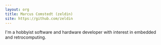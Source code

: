 ```yaml
---
layout: org
title: Marcus Comstedt (zeldin)
site: https://github.com/zeldin
---
```

I'm a hobbyist software and hardware developer with interest in
embedded and retrocomputing.
